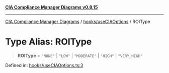 [**CIA Compliance Manager Diagrams v0.8.15**](../../../README.md)

***

[CIA Compliance Manager Diagrams](../../../modules.md) / [hooks/useCIAOptions](../README.md) / ROIType

# Type Alias: ROIType

> **ROIType** = `"NONE"` \| `"LOW"` \| `"MODERATE"` \| `"HIGH"` \| `"VERY_HIGH"`

Defined in: [hooks/useCIAOptions.ts:3](https://github.com/Hack23/cia-compliance-manager/blob/50a3bb1fa64948444e36c06fee075b5043350db0/src/hooks/useCIAOptions.ts#L3)
